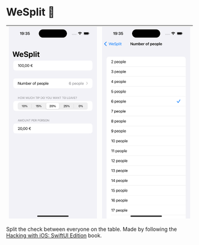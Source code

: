 # WeSplit 💸

| ![](screenshot-1.png) | ![](screenshot-2.png) |
| --------------------- | --------------------- |

Split the check between everyone on the table. Made by following the [Hacking with iOS: SwiftUI Edition](https://www.hackingwithswift.com/books/ios-swiftui) book.
